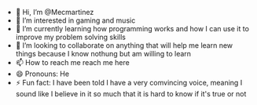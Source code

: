 - 👋 Hi, I’m @Mecmartinez
- 👀 I’m interested in gaming and music
- 🌱 I’m currently learning how programming works and how I can use it to improve my problem solving skills
- 💞️ I’m looking to collaborate on anything that will help me learn new things because I know nothung but am willing to learn
- 📫 How to reach me reach me here
- 😄 Pronouns: He
- ⚡ Fun fact: I have been told I have a very comvincing voice, meaning I sound like I believe in it so much that it is hard to know if it's true or not

<!---
Mecmartinez/Mecmartinez is a ✨ special ✨ repository because its `README.md` (this file) appears on your GitHub profile.
You can click the Preview link to take a look at your changes.
--->
